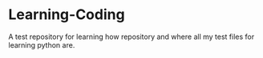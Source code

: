 # Learning-Coding
A test repository for learning how repository and where all my test files for learning python are.
